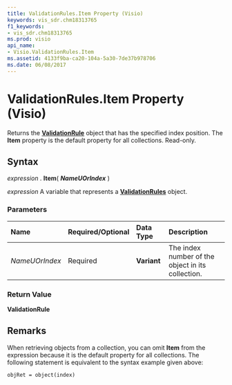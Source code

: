 ```yaml
---
title: ValidationRules.Item Property (Visio)
keywords: vis_sdr.chm18313765
f1_keywords:
- vis_sdr.chm18313765
ms.prod: visio
api_name:
- Visio.ValidationRules.Item
ms.assetid: 4133f9ba-ca20-104a-5a30-7de37b978706
ms.date: 06/08/2017
---
```



# ValidationRules.Item Property (Visio)

Returns the  **[ValidationRule](Visio.ValidationRule.md)** object that has the specified index position. The **Item** property is the default property for all collections. Read-only.


## Syntax

 _expression_ . **Item**( **_NameUOrIndex_** )

 _expression_ A variable that represents a **[ValidationRules](Visio.ValidationRules.md)** object.


### Parameters



|**Name**|**Required/Optional**|**Data Type**|**Description**|
|:-----|:-----|:-----|:-----|
| _NameUOrIndex_|Required| **Variant**|The index number of the object in its collection.|

### Return Value

 **ValidationRule**


## Remarks

When retrieving objects from a collection, you can omit  **Item** from the expression because it is the default property for all collections. The following statement is equivalent to the syntax example given above:


```
objRet = object(index)
```


